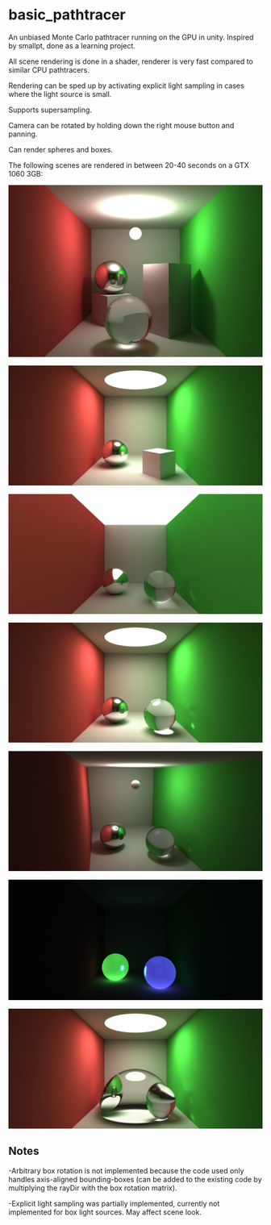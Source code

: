 # basic_pathtracer

An unbiased Monte Carlo pathtracer running on the GPU in unity. Inspired by smallpt, done as a learning project.

All scene rendering is done in a shader, renderer is very fast compared to similar CPU pathtracers.

Rendering can be sped up by activating explicit light sampling in cases where the light source is small.

Supports supersampling.

Camera can be rotated by holding down the right mouse button and panning.

Can render spheres and boxes.

The following scenes are rendered in between 20-40 seconds on a GTX 1060 3GB:

<p align="center"><img src="https://github.com/LGhassen/basic_pathtracer/blob/master/img/7.jpg" ></p>

<p align="center"><img src="https://github.com/LGhassen/basic_pathtracer/blob/master/img/1.jpg" ></p>

<p align="center"><img src="https://github.com/LGhassen/basic_pathtracer/blob/master/img/2.jpg" ></p>

<p align="center"><img src="https://github.com/LGhassen/basic_pathtracer/blob/master/img/3.jpg" ></p>

<p align="center"><img src="https://github.com/LGhassen/basic_pathtracer/blob/master/img/4.jpg" ></p>

<p align="center"><img src="https://github.com/LGhassen/basic_pathtracer/blob/master/img/5.jpg" ></p>

<p align="center"><img src="https://github.com/LGhassen/basic_pathtracer/blob/master/img/6.jpg" ></p>

## Notes
-Arbitrary box rotation is not implemented because the code used only handles axis-aligned bounding-boxes (can be added to the existing code by multiplying the rayDir with the box rotation matrix).

-Explicit light sampling was partially implemented, currently not implemented for box light sources. May affect scene look.
